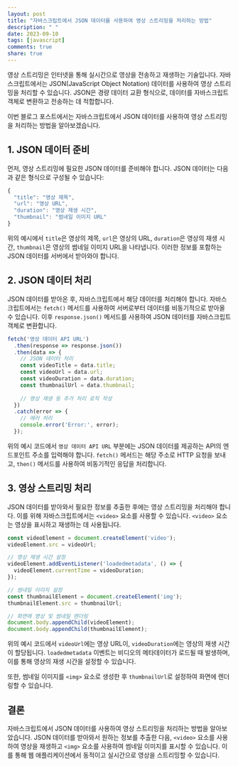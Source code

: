 ```yaml
---
layout: post
title: "자바스크립트에서 JSON 데이터를 사용하여 영상 스트리밍을 처리하는 방법"
description: " "
date: 2023-09-10
tags: [javascript]
comments: true
share: true
---
```


영상 스트리밍은 인터넷을 통해 실시간으로 영상을 전송하고 재생하는 기술입니다. 자바스크립트에서는 JSON(JavaScript Object Notation) 데이터를 사용하여 영상 스트리밍을 처리할 수 있습니다. JSON은 경량 데이터 교환 형식으로, 데이터를 자바스크립트 객체로 변환하고 전송하는 데 적합합니다.

이번 블로그 포스트에서는 자바스크립트에서 JSON 데이터를 사용하여 영상 스트리밍을 처리하는 방법을 알아보겠습니다.

## 1. JSON 데이터 준비

먼저, 영상 스트리밍에 필요한 JSON 데이터를 준비해야 합니다. JSON 데이터는 다음과 같은 형식으로 구성될 수 있습니다:

```javascript
{
  "title": "영상 제목",
  "url": "영상 URL",
  "duration": "영상 재생 시간",
  "thumbnail": "썸네일 이미지 URL"
}
```

위의 예시에서 `title`은 영상의 제목, `url`은 영상의 URL, `duration`은 영상의 재생 시간, `thumbnail`은 영상의 썸네일 이미지 URL을 나타냅니다. 이러한 정보를 포함하는 JSON 데이터를 서버에서 받아와야 합니다.

## 2. JSON 데이터 처리

JSON 데이터를 받아온 후, 자바스크립트에서 해당 데이터를 처리해야 합니다. 자바스크립트에서는 `fetch()` 메서드를 사용하여 서버로부터 데이터를 비동기적으로 받아올 수 있습니다. 이후 `response.json()` 메서드를 사용하여 JSON 데이터를 자바스크립트 객체로 변환합니다.

```javascript
fetch('영상 데이터 API URL')
  .then(response => response.json())
  .then(data => {
    // JSON 데이터 처리
    const videoTitle = data.title;
    const videoUrl = data.url;
    const videoDuration = data.duration;
    const thumbnailUrl = data.thumbnail;
    
    // 영상 재생 등 추가 처리 로직 작성
  })
  .catch(error => {
    // 에러 처리
    console.error('Error:', error);
  });
```

위의 예시 코드에서 `영상 데이터 API URL` 부분에는 JSON 데이터를 제공하는 API의 엔드포인트 주소를 입력해야 합니다. `fetch()` 메서드는 해당 주소로 HTTP 요청을 보내고, `then()` 메서드를 사용하여 비동기적인 응답을 처리합니다.

## 3. 영상 스트리밍 처리

JSON 데이터를 받아와서 필요한 정보를 추출한 후에는 영상 스트리밍을 처리해야 합니다. 이를 위해 자바스크립트에서는 `<video>` 요소를 사용할 수 있습니다. `<video>` 요소는 영상을 표시하고 재생하는 데 사용됩니다.

```javascript
const videoElement = document.createElement('video');
videoElement.src = videoUrl;

// 영상 재생 시간 설정
videoElement.addEventListener('loadedmetadata', () => {
  videoElement.currentTime = videoDuration;
});

// 썸네일 이미지 설정
const thumbnailElement = document.createElement('img');
thumbnailElement.src = thumbnailUrl;

// 화면에 영상 및 썸네일 렌더링
document.body.appendChild(videoElement);
document.body.appendChild(thumbnailElement);
```

위의 예시 코드에서 `videoUrl`에는 영상 URL이, `videoDuration`에는 영상의 재생 시간이 할당됩니다. `loadedmetadata` 이벤트는 비디오의 메타데이터가 로드될 때 발생하며, 이를 통해 영상의 재생 시간을 설정할 수 있습니다.

또한, 썸네일 이미지를 `<img>` 요소로 생성한 후 `thumbnailUrl`로 설정하여 화면에 렌더링할 수 있습니다.

## 결론

자바스크립트에서 JSON 데이터를 사용하여 영상 스트리밍을 처리하는 방법을 알아보았습니다. JSON 데이터를 받아와서 원하는 정보를 추출한 다음, `<video>` 요소를 사용하여 영상을 재생하고 `<img>` 요소를 사용하여 썸네일 이미지를 표시할 수 있습니다. 이를 통해 웹 애플리케이션에서 동적이고 실시간으로 영상을 스트리밍할 수 있습니다.